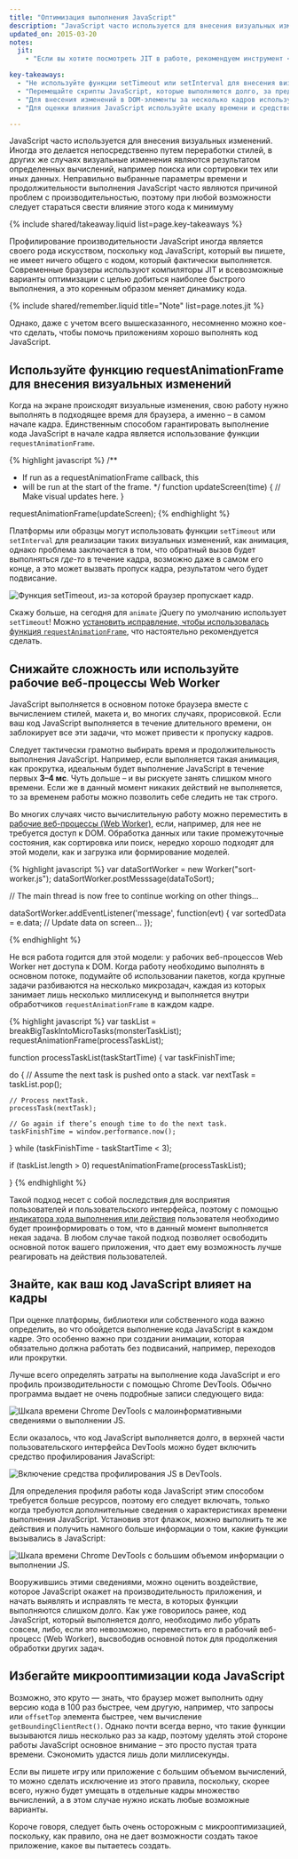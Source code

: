 ```yaml
---
title: "Оптимизация выполнения JavaScript"
description: "JavaScript часто используется для внесения визуальных изменений. Иногда это делается непосредственно путем переработки стилей, в других же случаях визуальные изменения являются результатом определенных вычислений, например поиска или сортировки тех или иных данных. Неправильно выбранные параметры времени и продолжительности выполнения JavaScript часто являются причиной проблем с производительностью, поэтому при любой возможности следует стараться свести влияние этого кода к минимуму"
updated_on: 2015-03-20
notes:
  jit:
    - "Если вы хотите посмотреть JIT в работе, рекомендуем инструмент <a href='http://mrale.ph/irhydra/2/'>IRHydra<sup>2</sup> разработки Вячеслава Егорова</a>. Этот образец демонстрирует промежуточное состояние кода JavaScript, когда его оптимизирует движок JavaScript браузера Chrome (V8)."

key-takeaways:
  - "Не используйте функции setTimeout или setInterval для внесения визуальных изменений; вместо этого всегда пользуйтесь функцией <code>requestAnimationFrame</code>."
  - "Перемещайте скрипты JavaScript, которые выполняются долго, за пределы основного потока в рабочие веб-процессы Web Worker."
  - "Для внесения изменений в DOM-элементы за несколько кадров используйте микрозадачи."
  - "Для оценки влияния JavaScript используйте шкалу времени и средство профилирования JavaScript из Chrome DevTools."

---
```

<p class="intro">
  JavaScript часто используется для внесения визуальных изменений. Иногда это делается непосредственно путем переработки стилей, в других же случаях визуальные изменения являются результатом определенных вычислений, например поиска или сортировки тех или иных данных. Неправильно выбранные параметры времени и продолжительности выполнения JavaScript часто являются причиной проблем с производительностью, поэтому при любой возможности следует стараться свести влияние этого кода к минимуму
</p>

{% include shared/takeaway.liquid list=page.key-takeaways %}

Профилирование производительности JavaScript иногда является своего рода искусством, поскольку код JavaScript, который вы пишете, не имеет ничего общего с кодом, который фактически выполняется. Современные браузеры используют компиляторы JIT и всевозможные варианты оптимизации с целью добиться наиболее быстрого выполнения, а это коренным образом меняет динамику кода.

{% include shared/remember.liquid title="Note" list=page.notes.jit %}

Однако, даже с учетом всего вышесказанного, несомненно можно кое-что сделать, чтобы помочь приложениям хорошо выполнять код JavaScript.

## Используйте функцию requestAnimationFrame для внесения визуальных изменений

Когда на экране происходят визуальные изменения, свою работу нужно выполнять в подходящее время для браузера, а именно – в самом начале кадра. Единственным способом гарантировать выполнение кода JavaScript в начале кадра является использование функции `requestAnimationFrame`.

{% highlight javascript %}
/**
 * If run as a requestAnimationFrame callback, this
 * will be run at the start of the frame.
 */
function updateScreen(time) {
  // Make visual updates here.
}

requestAnimationFrame(updateScreen);
{% endhighlight %}

Платформы или образцы могут использовать функции `setTimeout` или `setInterval` для реализации таких визуальных изменений, как анимация, однако проблема заключается в том, что обратный вызов будет выполняться _где-то_ в течение кадра, возможно даже в самом его конце, а это может вызвать пропуск кадра, результатом чего будет подвисание.

<img src="images/optimize-javascript-execution/settimeout.jpg" class="g--centered" alt="Функция setTimeout, из-за которой браузер пропускает кадр.">

Скажу больше, на сегодня для `animate` jQuery по умолчанию использует `setTimeout`! Можно [установить исправление, чтобы использовалась функция `requestAnimationFrame`](https://github.com/gnarf/jquery-requestAnimationFrame), что настоятельно рекомендуется сделать.

## Снижайте сложность или используйте рабочие веб-процессы Web Worker

JavaScript выполняется в основном потоке браузера вместе с вычислением стилей, макета и, во многих случаях, прорисовкой. Если ваш код JavaScript выполняется в течение длительного времени, он заблокирует все эти задачи, что может привести к пропуску кадров.

Следует тактически грамотно выбирать время и продолжительность выполнения JavaScript. Например, если выполняется такая анимация, как прокрутка, идеальным будет выполнение JavaScript в течение первых **3–4 мс**. Чуть дольше – и вы рискуете занять слишком много времени. Если же в данный момент никаких действий не выполняется, то за временем работы можно позволить себе следить не так строго.

Во многих случаях чисто вычислительную работу можно переместить в [рабочие веб-процессы (Web Worker)](https://developer.mozilla.org/en-US/docs/Web/API/Web_Workers_API/basic_usage), если, например, для нее не требуется доступ к DOM. Обработка данных или такие промежуточные состояния, как сортировка или поиск, нередко хорошо подходят для этой модели, как и загрузка или формирование моделей.

{% highlight javascript %}
var dataSortWorker = new Worker("sort-worker.js");
dataSortWorker.postMesssage(dataToSort);

// The main thread is now free to continue working on other things...

dataSortWorker.addEventListener('message', function(evt) {
   var sortedData = e.data;
   // Update data on screen...
});

{% endhighlight %}

Не вся работа годится для этой модели: у рабочих веб-процессов Web Worker нет доступа к DOM. Когда работу необходимо выполнять в основном потоке, подумайте об использовании пакетов, когда крупные задачи разбиваются на несколько микрозадач, каждая из которых занимает лишь несколько миллисекунд и выполняется внутри обработчиков `requestAnimationFrame` в каждом кадре.

{% highlight javascript %}
var taskList = breakBigTaskIntoMicroTasks(monsterTaskList);
requestAnimationFrame(processTaskList);

function processTaskList(taskStartTime) {
  var taskFinishTime;

  do {
    // Assume the next task is pushed onto a stack.
    var nextTask = taskList.pop();

    // Process nextTask.
    processTask(nextTask);

    // Go again if there’s enough time to do the next task.
    taskFinishTime = window.performance.now();
  } while (taskFinishTime - taskStartTime < 3);

  if (taskList.length > 0)
    requestAnimationFrame(processTaskList);

}
{% endhighlight %}

Такой подход несет с собой последствия для восприятия пользователей и пользовательского интерфейса, поэтому с помощью [индикатора хода выполнения или действия](http://www.google.com/design/spec/components/progress-activity.html) пользователя необходимо будет проинформировать о том, что в данный момент выполняется некая задача. В любом случае такой подход позволяет освободить основной поток вашего приложения, что дает ему возможность лучше реагировать на действия пользователей.

## Знайте, как ваш код JavaScript влияет на кадры

При оценке платформы, библиотеки или собственного кода важно определить, во что обойдется выполнение кода JavaScript в каждом кадре. Это особенно важно при создании анимации, которая обязательно должна работать без подвисаний, например, переходов или прокрутки.

Лучше всего определять затраты на выполнение кода JavaScript и его профиль производительности с помощью Chrome DevTools. Обычно программа выдает не очень подробные записи следующего вида:

<img src="images/optimize-javascript-execution/low-js-detail.jpg" class="g--centered" alt="Шкала времени Chrome DevTools с малоинформативными сведениями о выполнении JS.">

Если оказалось, что код JavaScript выполняется долго, в верхней части пользовательского интерфейса DevTools можно будет включить средство профилирования JavaScript:

<img src="images/optimize-javascript-execution/js-profiler-toggle.jpg" class="g--centered" alt="Включение средства профилирования JS в DevTools.">

Для определения профиля работы кода JavaScript этим способом требуется больше ресурсов, поэтому его следует включать, только когда требуются дополнительные сведения о характеристиках времени выполнения JavaScript. Установив этот флажок, можно выполнить те же действия и получить намного больше информации о том, какие функции вызывались в JavaScript:

<img src="images/optimize-javascript-execution/high-js-detail.jpg" class="g--centered" alt="Шкала времени Chrome DevTools с большим объемом информации о выполнении JS.">

Вооружившись этими сведениями, можно оценить воздействие, которое JavaScript окажет на производительность приложения, и начать выявлять и исправлять те места, в которых функции выполняются слишком долго. Как уже говорилось ранее, код JavaScript, который выполняется долго, необходимо либо убрать совсем, либо, если это невозможно, переместить его в рабочий веб-процесс (Web Worker), высвободив основной поток для продолжения обработки других задач.

## Избегайте микрооптимизации кода JavaScript

Возможно, это круто ― знать, что браузер может выполнить одну версию кода в 100 раз быстрее, чем другую, например, что запросы или `offsetTop` элемента быстрее, чем вычисление `getBoundingClientRect()`. Однако почти всегда верно, что такие функции вызываются лишь несколько раз за кадр, поэтому уделять этой стороне работы JavaScript основное внимание – это просто пустая трата времени. Сэкономить удастся лишь доли миллисекунды.

Если вы пишете игру или приложение с большим объемом вычислений, то можно сделать исключение из этого правила, поскольку, скорее всего, нужно будет умещать в отдельные кадры множество вычислений, а в этом случае нужно искать любые возможные варианты.

Короче говоря, следует быть очень осторожным с микрооптимизацией, поскольку, как правило, она не дает возможности создать такое приложение, какое вы пытаетесь создать.



